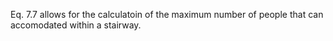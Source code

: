Eq. 7.7 allows for the calculatoin of the maximum number
of people that can accomodated within a stairway.
